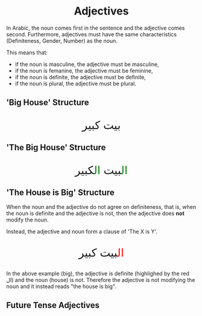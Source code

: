 <h1 style="text-align:center">Adjectives</h1>

In Arabic, the noun comes first in the sentence and the adjective comes second. Furthermore, adjectives must have the same characteristics (Definiteness, Gender, Number) as the noun.

This means that:
- if the noun is masculine, the adjective must be masculine, 
- if the noun is femanine, the adjective must be feminine,
- if the noun is definite, the adjective must be definite,
- if the noun is plural, the adjective must be plural.

## 'Big House' Structure
<p style="text-align:center; font-size:2.1em;">بيت كبير</p>

## 'The Big House' Structure


<p style="text-align:center; font-size:2.1em;"><span style="color: green;">ال</span>بيت <span style="color: green;">ال</span>كبير</p>

## 'The House is Big' Structure
When the noun and the adjective do not agree on definiteness, that is, when the noun is definite and the adjective is not, then the adjective does **not** modify the noun.

Instead, the adjective and noun form a clause of 'The X is Y'.

<p style="text-align:center; font-size:2.1em;"><span style="color: red;">ال</span>بيت كبير</p>

In the above example (big), the adjective is definite (highlighed by the red ال) and the noun (house) is not. Therefore the adjective is not modifying the noun and it instead reads "the house is big".

## Future Tense Adjectives
